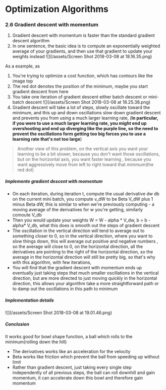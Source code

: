 # Optimization Algorithms

### 2.6 Gradient descent with momentum
1. Gradient descent with momentum is faster than the standard gradient descent algorithm 
2. In one sentence, the basic idea is to compute an exponentially weighted average of your gradients, and then use that gradient to update your weights instead 
![](/assets/Screen Shot 2018-03-08 at 18.16.35.png)

As a example, as 
1. You're trying to optimize a cost function, which has contours like the image top
2. The red dot denotes the position of the minimum, maybe you start gradient descent from here
3. You take one iteration of gradient descent either batch descent or mini-batch descent
![](/assets/Screen Shot 2018-03-08 at 18.25.38.png)
4. Gradient descent will take a lot of steps, slowly oscillate toward the minimum, and this up and down oscillations slow down gradient descent and prevents you from using a much larger learning rate, (**In particular, if you were to use a much larger learning rate, you might end up overshooting and end up diverging like the purple line, so the need to prevent the oscillations form getting too big forces you to use a learning rate that's not too large**)

>Another view of this problem, on the vertical axis you want your learning to be a bit slower, because you don't want those oscillations, but on the horizontal axis, you want faster learning , because you want aggressively move from left to right toward that minimum(the red dot)

##### Implemente gradient descent with momentum 
- On each iteration, during iteration t, compute the usual derivative dw db on the current mini batch, you compute v\_dW to be Beta V\_dW plus 1 minus Beta dW, this is similar to when we're previously computing - a moving average of the derivatives for w you're getting, similarly comoute V_db
- Then you would update your weights W = W - alpha * V_dw, b = b -alpha* V_db, what this does is smooth out the steps of gradient descent 
- The oscillation in the vertical direction will tend to average out to something closer to 0, so in the vertical direction, where you want to slow things down, this will average out positive and negative numbers , so the average will close to 0, on the horizontal direction, all the derivatives are pointing to the right of the horizontal direction, so the average in the horizontal direction will still be pretty big, so that's why with this algorithm, with few iterations, 
- You will find that the gradient descent with momentum ends up eventually just taking steps that much smaller oscillations in the vertical direction, but are more directed to just moving quickly in the horizontal direction, this allows your algorithm take a more straightforward path or to damp out the oscillations in this path to minimum 

##### Implementation details

![](/assets/Screen Shot 2018-03-08 at 19.01.46.png)

##### Conclusion 
It works good for bowl shape function, a ball which rolls to the minimum(rolling down the hill)

- The derivatives works like an acceleration for the velocity
- Beta works like friction which prevent the ball from speeding up without limit 
- Rather than gradient descent, just taking every single step independently of all previous steps, the ball can roll downhill and gain momentum, it can accelerate down this bowl and therefore gain momentum 







